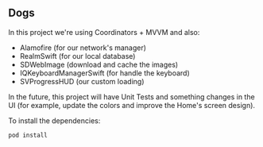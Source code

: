 ## Dogs

In this project we're using Coordinators + MVVM and also:
- Alamofire (for our network's manager)
- RealmSwift (for our local database)
- SDWebImage (download and cache the images)
- IQKeyboardManagerSwift (for handle the keyboard)
- SVProgressHUD (our custom loading)

In the future, this project will have Unit Tests and something changes in the UI (for example, update the colors and improve the Home's screen design).

To install the dependencies:
```
pod install
```
